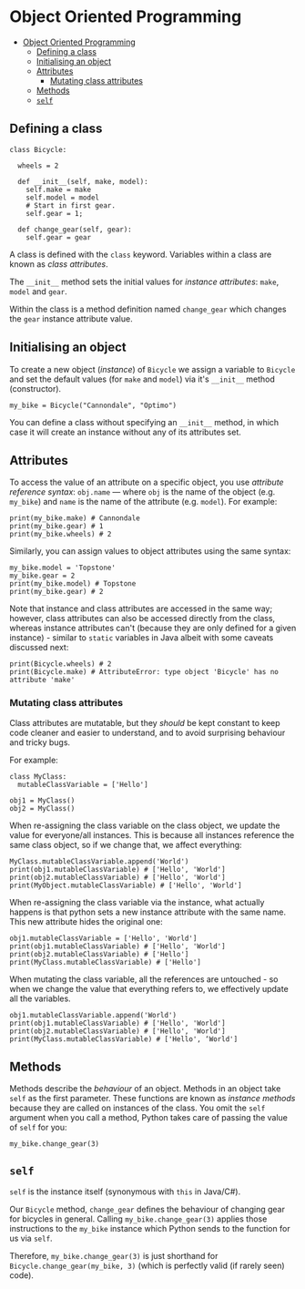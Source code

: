 # Object Oriented Programming

- [Object Oriented Programming](#object-oriented-programming)
  - [Defining a class](#defining-a-class)
  - [Initialising an object](#initialising-an-object)
  - [Attributes](#attributes)
    - [Mutating class attributes](#mutating-class-attributes)
  - [Methods](#methods)
  - [`self`](#self)

## Defining a class

````
class Bicycle:
  
  wheels = 2
  
  def __init__(self, make, model):
    self.make = make
    self.model = model
    # Start in first gear.
    self.gear = 1;
  
  def change_gear(self, gear):
    self.gear = gear
````

A class is defined with the `class` keyword. Variables within a class are known as _class attributes_.

The `__init__` method sets the initial values for _instance attributes_: `make`, `model` and `gear`.

Within the class is a method definition named `change_gear` which changes the `gear` instance attribute value.

## Initialising an object

To create a new object (_instance_) of `Bicycle` we assign a variable to `Bicycle` and set the default values (for `make` and `model`) via it's `__init__` method (constructor).

`my_bike = Bicycle("Cannondale", "Optimo")`

You can define a class without specifying an `__init__` method, in which
case it will create an instance without any of its attributes set.

## Attributes

To access the value of an attribute on a specific object, you use _attribute reference syntax_: `obj.name` — where `obj` is the name of the object (e.g. `my_bike`) and `name` is the name of the attribute (e.g. `model`). For example:

````
print(my_bike.make) # Cannondale
print(my_bike.gear) # 1
print(my_bike.wheels) # 2
````

Similarly, you can assign values to object attributes using the same syntax:

````
my_bike.model = 'Topstone'
my_bike.gear = 2
print(my_bike.model) # Topstone
print(my_bike.gear) # 2
````

Note that instance and class attributes are accessed in the same way; however, class attributes can also be accessed directly from the class, whereas instance attributes can't (because they are only defined for a given instance) - similar to `static` variables in Java albeit with some caveats discussed next:

````
print(Bicycle.wheels) # 2
print(Bicycle.make) # AttributeError: type object 'Bicycle' has no attribute 'make'
````

### Mutating class attributes

Class attributes are mutatable, but they _should_ be kept constant to keep code cleaner and easier to understand, and to avoid surprising behaviour and tricky bugs.

For example:

````
class MyClass:
  mutableClassVariable = ['Hello']

obj1 = MyClass()
obj2 = MyClass()
````

When re-assigning the class variable on the class object, we update the value for everyone/all instances. This is because all instances reference the same class object, so if we change that, we affect everything:

````
MyClass.mutableClassVariable.append('World')
print(obj1.mutableClassVariable) # ['Hello', 'World']
print(obj2.mutableClassVariable) # ['Hello', 'World']
print(MyObject.mutableClassVariable) # ['Hello', 'World']
````

When re-assigning the class variable via the instance, what actually happens is that python sets a new instance attribute with the same name. This new attribute hides the original one:

````
obj1.mutableClassVariable = ['Hello', 'World']
print(obj1.mutableClassVariable) # ['Hello', 'World']
print(obj2.mutableClassVariable) # ['Hello']
print(MyClass.mutableClassVariable) # ['Hello']
````

When mutating the class variable, all the references are untouched - so when we change the value that everything refers to, we effectively update all the variables.

````
obj1.mutableClassVariable.append('World')
print(obj1.mutableClassVariable) # ['Hello', 'World']
print(obj2.mutableClassVariable) # ['Hello', 'World']
print(MyClass.mutableClassVariable) # ['Hello', ‘World']
````

## Methods

Methods describe the _behaviour_ of an object. Methods in an object take `self` as the first parameter. These functions are known as _instance methods_ because they are called on instances of the class. You omit the `self` argument when you call a method, Python takes care of passing the value of `self` for you:

`my_bike.change_gear(3)`

## `self`

`self` is the instance itself (synonymous with `this` in Java/C#). 

Our `Bicycle` method, `change_gear` defines the behaviour of changing gear for bicycles in general. Calling `my_bike.change_gear(3)` applies those
instructions to the `my_bike` instance which Python sends to the function for us via `self`.

Therefore, `my_bike.change_gear(3)` is just shorthand for `Bicycle.change_gear(my_bike, 3)` (which is perfectly valid (if rarely seen) code).